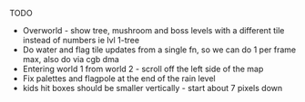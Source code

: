 TODO 

* Overworld - show tree, mushroom and boss levels with a different tile instead of numbers ie lvl 1-tree
* Do water and flag tile updates from a single fn, so we can do 1 per frame max, also do via cgb dma
* Entering world 1 from world 2 - scroll off the left side of the map
* Fix palettes and flagpole at the end of the rain level
* kids hit boxes should be smaller vertically - start about 7 pixels down